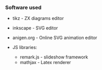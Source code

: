 ### Software used

- tikz - ZX diagrams editor
- inkscape - SVG editor
- anigen.org - Online SVG animation editor

- JS libraries: 
    - remark.js - slideshow framework
    - mathjax - Latex renderer